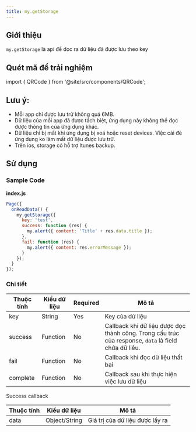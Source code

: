 ```yaml
---
title: my.getStorage
---
```


## Giới thiệu

`my.getStorage` là api để dọc ra dữ liệu đã được lưu theo key

## Quét mã để trải nghiệm

import { QRCode } from '@site/src/components/QRCode';

<QRCode page="pages/api/storage/index" />

## Lưu ý:

- Mỗi app chỉ được lưu trữ không quá 6MB.
- Dữ liệu của mỗi app đã được tách biệt, ứng dụng này không thể đọc được thông tin của ứng dụng khác.
- Dữ liệu chỉ bị mất khi ứng dụng bị xoá hoặc reset devices. Việc cài đè ứng dụng ko làm mất dữ liệu được lưu trữ.
- Trên ios, storage có hỗ trợ Itunes backup.

## Sử dụng

### Sample Code

**index.js**

```js
Page({
  onReadData() {
    my.getStorage({
      key: 'test',
      success: function (res) {
        my.alert({ content: 'Title' + res.data.title });
      },
      fail: function (res) {
        my.alert({ content: res.errorMessage });
      }
    });
  }
});
```

### Chi tiết

| Thuộc tính | Kiểu dữ liệu | Required | Mô tả                                                                                                |
| ---------- | ------------ | -------- | ---------------------------------------------------------------------------------------------------- |
| key        | String       | Yes      | Key của dữ liệu                                                                                      |
| success    | Function     | No       | Callback khi dữ liệu được đọc thành công. Trong cấu trúc của response, `data` là field chứa dữ liêu. |
| fail       | Function     | No       | Callback khi đọc dữ liệu thất bại                                                                    |
| complete   | Function     | No       | Callback sau khi thực hiện việc lưu dữ liệu                                                          |

Success callback

| Thuộc tính | Kiểu dữ liệu  | Mô tả                           |
| ---------- | ------------- | ------------------------------- |
| data       | Object/String | Giá trị của dữ liệu được lấy ra |
